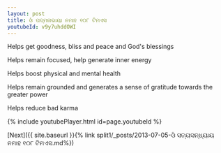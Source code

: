 ```yaml
---
layout: post
title: ଓଁ ପଦ୍ମନାଭାୟା ନମାହ ୧୦୮ ଟିମଏସ
youtubeId: v9y7uhddOWI
---
```

 
 
Helps get goodness, bliss and peace and God's blessings
 
Helps remain focused, help generate inner energy 
 
Helps boost physical and mental health 
 
Helps remain grounded and generates a sense of gratitude towards the greater power 
 
Helps reduce bad karma
 
 
 
 


{% include youtubePlayer.html id=page.youtubeId %}
 
[Next]({{ site.baseurl }}{% link  split1/_posts/2013-07-05-ଓଁ ସତ୍ୟସନ୍ଧ୍ୟାୟ ନମାହ ୧୦୮ ଟିମଏସ.md%})
 
